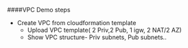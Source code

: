 ####VPC Demo steps


* Create VPC from cloudformation template
   - Upload VPC template( 2 Priv,2 Pub, 1 igw, 2 NAT/2 AZ)
   - Show VPC structure- Priv subnets, Pub subnets..
